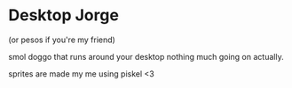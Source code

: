 <h1>Desktop Jorge </h1>
(or pesos if you're my friend)


smol doggo that runs around your desktop nothing much going on actually.


sprites are made my me using piskel <3

